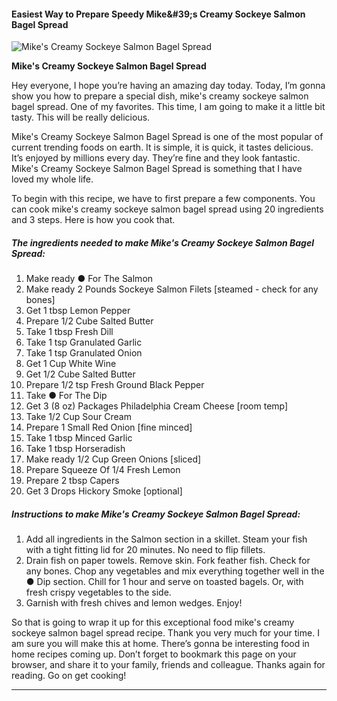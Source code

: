             

#### Easiest Way to Prepare Speedy Mike&amp;#39;s Creamy Sockeye Salmon Bagel Spread

![Mike's Creamy Sockeye Salmon Bagel Spread](https://img-global.cpcdn.com/recipes/5c4ffa7aab839f21/751x532cq70/mikes-creamy-sockeye-salmon-bagel-spread-recipe-main-photo.jpg)

**Mike's Creamy Sockeye Salmon Bagel Spread**

Hey everyone, I hope you’re having an amazing day today. Today, I’m gonna show you how to prepare a special dish, mike's creamy sockeye salmon bagel spread. One of my favorites. This time, I am going to make it a little bit tasty. This will be really delicious.

Mike's Creamy Sockeye Salmon Bagel Spread is one of the most popular of current trending foods on earth. It is simple, it is quick, it tastes delicious. It’s enjoyed by millions every day. They’re fine and they look fantastic. Mike's Creamy Sockeye Salmon Bagel Spread is something that I have loved my whole life.

To begin with this recipe, we have to first prepare a few components. You can cook mike's creamy sockeye salmon bagel spread using 20 ingredients and 3 steps. Here is how you cook that.

##### The ingredients needed to make Mike's Creamy Sockeye Salmon Bagel Spread:

1.  Make ready ● For The Salmon
2.  Make ready 2 Pounds Sockeye Salmon Filets \[steamed - check for any bones\]
3.  Get 1 tbsp Lemon Pepper
4.  Prepare 1/2 Cube Salted Butter
5.  Take 1 tbsp Fresh Dill
6.  Take 1 tsp Granulated Garlic
7.  Take 1 tsp Granulated Onion
8.  Get 1 Cup White Wine
9.  Get 1/2 Cube Salted Butter
10.  Prepare 1/2 tsp Fresh Ground Black Pepper
11.  Take ● For The Dip
12.  Get 3 (8 oz) Packages Philadelphia Cream Cheese \[room temp\]
13.  Take 1/2 Cup Sour Cream
14.  Prepare 1 Small Red Onion \[fine minced\]
15.  Take 1 tbsp Minced Garlic
16.  Take 1 tbsp Horseradish
17.  Make ready 1/2 Cup Green Onions \[sliced\]
18.  Prepare Squeeze Of 1/4 Fresh Lemon
19.  Prepare 2 tbsp Capers
20.  Get 3 Drops Hickory Smoke \[optional\]

##### Instructions to make Mike's Creamy Sockeye Salmon Bagel Spread:

1.  Add all ingredients in the Salmon section in a skillet. Steam your fish with a tight fitting lid for 20 minutes. No need to flip fillets.
2.  Drain fish on paper towels. Remove skin. Fork feather fish. Check for any bones. Chop any vegetables and mix everything together well in the ● Dip section. Chill for 1 hour and serve on toasted bagels. Or, with fresh crispy vegetables to the side.
3.  Garnish with fresh chives and lemon wedges. Enjoy!

So that is going to wrap it up for this exceptional food mike's creamy sockeye salmon bagel spread recipe. Thank you very much for your time. I am sure you will make this at home. There’s gonna be interesting food in home recipes coming up. Don’t forget to bookmark this page on your browser, and share it to your family, friends and colleague. Thanks again for reading. Go on get cooking!

* * *